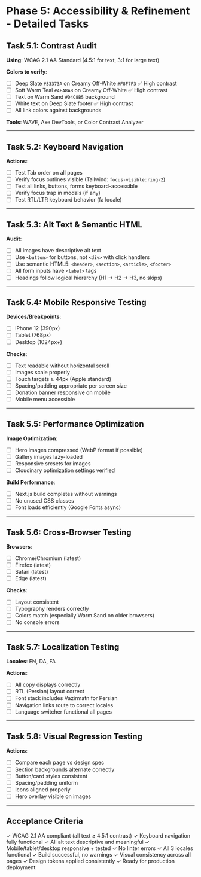 # Phase 5: Accessibility & Refinement - Detailed Tasks

## Task 5.1: Contrast Audit

**Using**: WCAG 2.1 AA Standard (4.5:1 for text, 3:1 for large text)

**Colors to verify**:
- [ ] Deep Slate `#33373A` on Creamy Off-White `#F8F7F3` ✅ High contrast
- [ ] Soft Warm Teal `#4FA8A8` on Creamy Off-White ✅ High contrast
- [ ] Text on Warm Sand `#D4C8B5` background
- [ ] White text on Deep Slate footer ✅ High contrast
- [ ] All link colors against backgrounds

**Tools**: WAVE, Axe DevTools, or Color Contrast Analyzer

---

## Task 5.2: Keyboard Navigation

**Actions**:
- [ ] Test Tab order on all pages
- [ ] Verify focus outlines visible (Tailwind: `focus-visible:ring-2`)
- [ ] Test all links, buttons, forms keyboard-accessible
- [ ] Verify focus trap in modals (if any)
- [ ] Test RTL/LTR keyboard behavior (fa locale)

---

## Task 5.3: Alt Text & Semantic HTML

**Audit**:
- [ ] All images have descriptive alt text
- [ ] Use `<button>` for buttons, not `<div>` with click handlers
- [ ] Use semantic HTML5: `<header>`, `<section>`, `<article>`, `<footer>`
- [ ] All form inputs have `<label>` tags
- [ ] Headings follow logical hierarchy (H1 → H2 → H3, no skips)

---

## Task 5.4: Mobile Responsive Testing

**Devices/Breakpoints**:
- [ ] iPhone 12 (390px)
- [ ] Tablet (768px)
- [ ] Desktop (1024px+)

**Checks**:
- [ ] Text readable without horizontal scroll
- [ ] Images scale properly
- [ ] Touch targets ≥ 44px (Apple standard)
- [ ] Spacing/padding appropriate per screen size
- [ ] Donation banner responsive on mobile
- [ ] Mobile menu accessible

---

## Task 5.5: Performance Optimization

**Image Optimization**:
- [ ] Hero images compressed (WebP format if possible)
- [ ] Gallery images lazy-loaded
- [ ] Responsive srcsets for images
- [ ] Cloudinary optimization settings verified

**Build Performance**:
- [ ] Next.js build completes without warnings
- [ ] No unused CSS classes
- [ ] Font loads efficiently (Google Fonts async)

---

## Task 5.6: Cross-Browser Testing

**Browsers**:
- [ ] Chrome/Chromium (latest)
- [ ] Firefox (latest)
- [ ] Safari (latest)
- [ ] Edge (latest)

**Checks**:
- [ ] Layout consistent
- [ ] Typography renders correctly
- [ ] Colors match (especially Warm Sand on older browsers)
- [ ] No console errors

---

## Task 5.7: Localization Testing

**Locales**: EN, DA, FA

**Actions**:
- [ ] All copy displays correctly
- [ ] RTL (Persian) layout correct
- [ ] Font stack includes Vazirmatn for Persian
- [ ] Navigation links route to correct locales
- [ ] Language switcher functional all pages

---

## Task 5.8: Visual Regression Testing

**Actions**:
- [ ] Compare each page vs design spec
- [ ] Section backgrounds alternate correctly
- [ ] Button/card styles consistent
- [ ] Spacing/padding uniform
- [ ] Icons aligned properly
- [ ] Hero overlay visible on images

---

## Acceptance Criteria

✓ WCAG 2.1 AA compliant (all text ≥ 4.5:1 contrast)
✓ Keyboard navigation fully functional
✓ All alt text descriptive and meaningful
✓ Mobile/tablet/desktop responsive + tested
✓ No linter errors
✓ All 3 locales functional
✓ Build successful, no warnings
✓ Visual consistency across all pages
✓ Design tokens applied consistently
✓ Ready for production deployment
